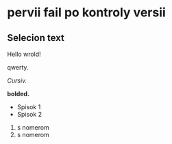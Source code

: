 # pervii fail po kontroly versii

## Selecion text

Hello wrold!

qwerty.

*Cursiv.*

**bolded.**

* Spisok 1
* Spisok 2


1. s nomerom
2. s nomerom
